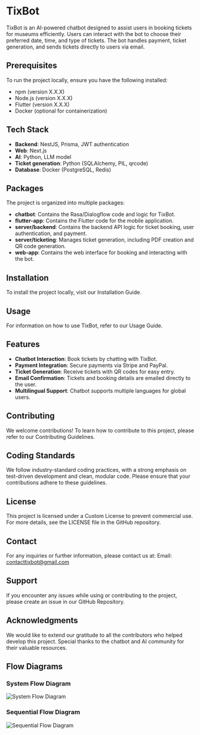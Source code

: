 # TixBot

TixBot is an AI-powered chatbot designed to assist users in booking tickets for museums efficiently. Users can interact with the bot to choose their preferred date, time, and type of tickets. The bot handles payment, ticket generation, and sends tickets directly to users via email.

## Prerequisites

To run the project locally, ensure you have the following installed:
- npm (version X.X.X)
- Node.js (version X.X.X)
- Flutter (version X.X.X)
- Docker (optional for containerization)

## Tech Stack

- **Backend**: NestJS, Prisma, JWT authentication
- **Web**: Next.js
- **AI**: Python, LLM model
- **Ticket generation**: Python (SQLAlchemy, PIL, qrcode)
- **Database**: Docker (PostgreSQL, Redis)

## Packages

The project is organized into multiple packages:
- **chatbot**: Contains the Rasa/Dialogflow code and logic for TixBot.
- **flutter-app**: Contains the Flutter code for the mobile application.
- **server/backend**: Contains the backend API logic for ticket booking, user authentication, and payment.
- **server/ticketing**: Manages ticket generation, including PDF creation and QR code generation.
- **web-app**: Contains the web interface for booking and interacting with the bot.

## Installation

To install the project locally, visit our Installation Guide.

## Usage

For information on how to use TixBot, refer to our Usage Guide.

## Features

- **Chatbot Interaction**: Book tickets by chatting with TixBot.
- **Payment Integration**: Secure payments via Stripe and PayPal.
- **Ticket Generation**: Receive tickets with QR codes for easy entry.
- **Email Confirmation**: Tickets and booking details are emailed directly to the user.
- **Multilingual Support**: Chatbot supports multiple languages for global users.

## Contributing

We welcome contributions! To learn how to contribute to this project, please refer to our Contributing Guidelines.

## Coding Standards

We follow industry-standard coding practices, with a strong emphasis on test-driven development and clean, modular code. Please ensure that your contributions adhere to these guidelines.

## License

This project is licensed under a Custom License to prevent commercial use. For more details, see the LICENSE file in the GitHub repository.

## Contact

For any inquiries or further information, please contact us at:
Email: [contacttixbot@gmail.com](mailto:contacttixbot@gmail.com)

## Support

If you encounter any issues while using or contributing to the project, please create an issue in our GitHub Repository.

## Acknowledgments

We would like to extend our gratitude to all the contributors who helped develop this project. Special thanks to the chatbot and AI community for their valuable resources.

## Flow Diagrams

### System Flow Diagram

![System Flow Diagram](./Copy_of_Flow_diagram_tchatbot.svg)

### Sequential Flow Diagram

![Sequential Flow Diagram](./sequential.svg)

